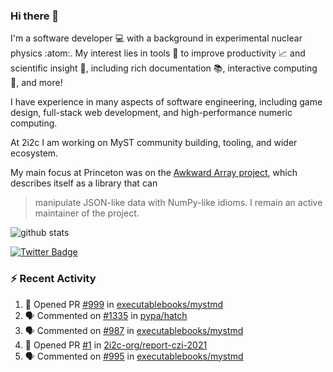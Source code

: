 ### Hi there 👋 

I'm a software developer 💻 with a background in experimental nuclear physics :atom:. My interest lies in tools :wrench: to improve productivity :chart_with_upwards_trend: and scientific insight :telescope:, including rich documentation 📚, interactive computing 🧮, and more! 

I have experience in many aspects of software engineering, including game design, full-stack web development, and high-performance numeric computing. 

At 2i2c I am working on MyST community building, tooling, and wider ecosystem. 

My main focus at Princeton was on the [Awkward Array project](awkward-array.org/), which describes itself as a library that can 
> manipulate JSON-like data with NumPy-like idioms. I remain an active maintainer of the project. 

![github stats](https://github-readme-stats.vercel.app/api?username=agoose77&show_icons=true&hide_rank=true&hide_title=true&bg_color=30,e76445,904e95&text_color=efe3ec&icon_color=efe3ec)
<!--
**agoose77/agoose77** is a ✨ _special_ ✨ repository because its `README.md` (this file) appears on your GitHub profile.

Here are some ideas to get you started:

- 🔭 I’m currently working on ...
- 🌱 I’m currently learning ...
- 👯 I’m looking to collaborate on ...
- 🤔 I’m looking for help with ...
- 💬 Ask me about ...
- 📫 How to reach me: ...
- 😄 Pronouns: ...
- ⚡ Fun fact: ...
-->

[![Twitter Badge](https://img.shields.io/twitter/follow/agoose77?style=flat-square&logo=Twitter&logoColor=white&color=cornflowerblue)](https://twitter.com/agoose77)

### :zap: Recent Activity

<!--START_SECTION:activity-->
1. 💪 Opened PR [#999](https://github.com/executablebooks/mystmd/pull/999) in [executablebooks/mystmd](https://github.com/executablebooks/mystmd)
2. 🗣 Commented on [#1335](https://github.com/pypa/hatch/issues/1335#issuecomment-2004200598) in [pypa/hatch](https://github.com/pypa/hatch)
3. 🗣 Commented on [#987](https://github.com/executablebooks/mystmd/pull/987#issuecomment-2004127348) in [executablebooks/mystmd](https://github.com/executablebooks/mystmd)
4. 💪 Opened PR [#1](https://github.com/2i2c-org/report-czi-2021/pull/1) in [2i2c-org/report-czi-2021](https://github.com/2i2c-org/report-czi-2021)
5. 🗣 Commented on [#995](https://github.com/executablebooks/mystmd/issues/995#issuecomment-2003829196) in [executablebooks/mystmd](https://github.com/executablebooks/mystmd)
<!--END_SECTION:activity-->
